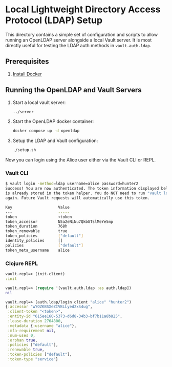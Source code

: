 # Local Lightweight Directory Access Protocol (LDAP) Setup

This directory contains a simple set of configuration and scripts to allow running an OpenLDAP
server alongside a local Vault server. It is most directly useful for testing the LDAP auth methods
in `vault.auth.ldap`.

## Prerequisites

1. [Install Docker](https://docs.docker.com/get-docker/)

## Running the OpenLDAP and Vault Servers

1. Start a local vault server:
   ```bash
   ../server
   ```

1. Start the OpenLDAP docker container:
   ```bash
   docker compose up -d openldap
   ```

1. Setup the LDAP and Vault configuration:
   ```bash
   ./setup.sh
   ```

Now you can login using the Alice user either via the Vault CLI or REPL.

### Vault CLI

```bash
$ vault login -method=ldap username=alice password=hunter2
Success! You are now authenticated. The token information displayed below
is already stored in the token helper. You do NOT need to run "vault login"
again. Future Vault requests will automatically use this token.

Key                    Value
---                    -----
token                  <token
token_accessor         N5a2eNiNu7QkbGTslMeYe5mp
token_duration         768h
token_renewable        true
token_policies         ["default"]
identity_policies      []
policies               ["default"]
token_meta_username    alice
```

### Clojure REPL

```clojure
vault.repl=> (init-client)
:init

vault.repl=> (require '[vault.auth.ldap :as auth.ldap])
nil

vault.repl=> (auth.ldap/login client "alice" "hunter2")
{:accessor "wYOZKBSXeZIVBLLyed2xS4ug",
 :client-token "<token>",
 :entity-id "615ee160-5373-d6d8-34b3-bf7b11a8b825",
 :lease-duration 2764800,
 :metadata {:username "alice"},
 :mfa-requirement nil,
 :num-uses 0,
 :orphan true,
 :policies ["default"],
 :renewable true,
 :token-policies ["default"],
 :token-type "service"}
```
